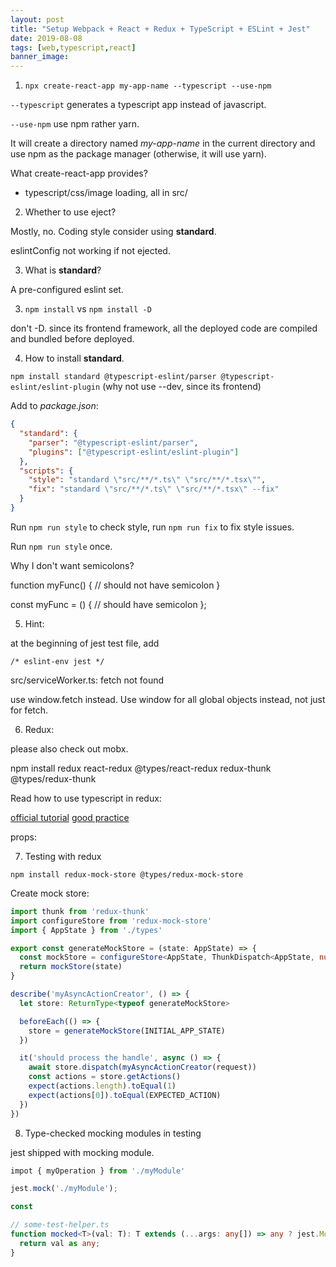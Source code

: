 ```yaml
---
layout: post
title: "Setup Webpack + React + Redux + TypeScript + ESLint + Jest"
date: 2019-08-08
tags: [web,typescript,react]
banner_image:
---
```


1. `npx create-react-app my-app-name --typescript --use-npm`

`--typescript` generates a typescript app instead of javascript.

`--use-npm` use npm rather yarn.

It will create a directory named *my-app-name* in the current directory and use
npm as the package manager (otherwise, it will use yarn).

What create-react-app provides?

- typescript/css/image loading, all in src/

2. Whether to use eject?

Mostly, no. Coding style consider using **standard**.

eslintConfig not working if not ejected.

3. What is **standard**?

A pre-configured eslint set.

3. `npm install` vs `npm install -D`

don't -D. since its frontend framework, all the deployed code are compiled and
bundled before deployed.

4. How to install **standard**.

`npm install standard @typescript-eslint/parser @typescript-eslint/eslint-plugin`
(why not use --dev, since its frontend)


Add to *package.json*:

```json
{
  "standard": {
    "parser": "@typescript-eslint/parser",
    "plugins": ["@typescript-eslint/eslint-plugin"]
  },
  "scripts": {
    "style": "standard \"src/**/*.ts\" \"src/**/*.tsx\"",
    "fix": "standard \"src/**/*.ts\" \"src/**/*.tsx\" --fix"
  }
}
```

Run `npm run style` to check style, run `npm run fix` to fix style issues.

Run `npm run style` once.

Why I don't want semicolons?

function myFunc() {
// should not have semicolon
}

const myFunc = () {
// should have semicolon
};

5. Hint:

at the beginning of jest test file, add

    /* eslint-env jest */

src/serviceWorker.ts: fetch not found

use window.fetch instead. Use window for all global objects instead, not just
for fetch.


6. Redux:

please also check out mobx.

npm install redux react-redux @types/react-redux redux-thunk @types/redux-thunk

Read how to use typescript in redux:

[official tutorial](https://redux.js.org/recipes/usage-with-typescript)
[good practice](https://medium.com/@matthewgerstman/redux-with-code-splitting-and-type-checking-205195aded46)

props:

7. Testing with redux

```shell
npm install redux-mock-store @types/redux-mock-store
```

Create mock store:

```typescript
import thunk from 'redux-thunk'
import configureStore from 'redux-mock-store'
import { AppState } from './types'

export const generateMockStore = (state: AppState) => {
  const mockStore = configureStore<AppState, ThunkDispatch<AppState, null, AnyAction>>([thunk])
  return mockStore(state)
}
```

```typescript
describe('myAsyncActionCreator', () => {
  let store: ReturnType<typeof generateMockStore>

  beforeEach(() => {
    store = generateMockStore(INITIAL_APP_STATE)
  })

  it('should process the handle', async () => {
    await store.dispatch(myAsyncActionCreator(request))
    const actions = store.getActions()
    expect(actions.length).toEqual(1)
    expect(actions[0]).toEqual(EXPECTED_ACTION)
  })
})
```

8. Type-checked mocking modules in testing

jest shipped with mocking module.

```typescript
impot { myOperation } from './myModule'

jest.mock('./myModule');

const 

// some-test-helper.ts
function mocked<T>(val: T): T extends (...args: any[]) => any ? jest.MockInstance<ReturnType<T>, Parameters<T>>: jest.Mocked<T> {
  return val as any;
}
```
